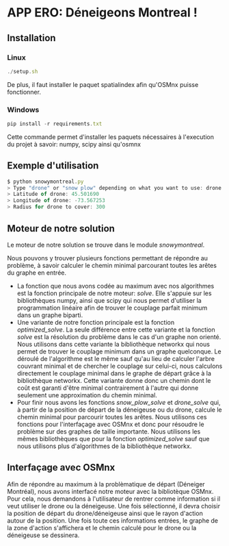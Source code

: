 # APP ERO: Déneigeons Montreal !

## Installation

### Linux

```js
./setup.sh
```

De plus, il faut installer le paquet spatialindex afin qu'OSMnx puisse fonctionner.

### Windows

```js
pip install -r requirements.txt
```

Cette commande permet d'installer les paquets nécessaires à l'execution du projet à savoir: numpy, scipy ainsi qu'osmnx


## Exemple d'utilisation


```js
$ python snowymontreal.py
> Type "drone" or "snow plow" depending on what you want to use: drone
> Latitude of drone: 45.501690
> Longitude of drone: -73.567253
> Radius for drone to cover: 300
```

## Moteur de notre solution

Le moteur de notre solution se trouve dans le module _snowymontreal_.

Nous pouvons y trouver plusieurs fonctions permettant de répondre au problème, à savoir calculer le chemin minimal parcourant toutes les arêtes du graphe en entrée.

 - La fonction que nous avons codée au maximum avec nos algorithmes est la fonction principale de notre moteur: *solve*. Elle s'appuie sur les bibliothèques numpy, ainsi que scipy qui nous permet d'utiliser la programmation linéaire afin de trouver le couplage parfait minimum dans un graphe biparti.
 - Une variante de notre fonction principale est la fonction *optimized_solve*. La seule différence entre cette variante et la fonction *solve* est la résolution du problème dans le cas d'un graphe non orienté. Nous utilisons dans cette variante la bibliothèque networkx qui nous permet de trouver le couplage minimum dans un graphe quelconque. Le déroulé de l'algorithme est le même sauf qu'au lieu de calculer l'arbre couvrant minimal et de chercher le couplage sur celui-ci, nous calculons directement le couplage minimal dans le graphe de départ grâce à la bibliothèque networkx. Cette variante donne donc un chemin dont le coût est garanti d'être minimal contrairement à l'autre qui donne seulement une approximation du chemin minimal.
 - Pour finir nous avons les fonctions *snow_plow_solve* et *drone_solve* qui, à partir de la position de départ de la déneigeuse ou du drone, calcule le chemin minimal pour parcourir toutes les arêtes. Nous utilisons ces fonctions pour l'interfaçage avec OSMnx et donc pour résoudre le problème sur des graphes de taille importante. Nous utilisons les mêmes bibliothèques que pour la fonction *optimized_solve* sauf que nous utilisons plus d'algorithmes de la bibliothèque networkx.

## Interfaçage avec OSMnx

Afin de répondre au maximum à la problèmatique de départ (Déneiger Montréal), nous avons interfacé notre moteur avec la bibliotèque OSMnx. Pour cela, nous demandons à l'utilisateur de rentrer comme information si il veut utiliser le drone ou la déneigeuse. Une fois sélectionné, il devra choisir la position de départ du drone/déneigeuse ainsi que le rayon d'action autour de la position. Une fois toute ces informations entrées, le graphe de la zone d'action s'affichera et le chemin calculé pour le drone ou la déneigeuse se dessinera.
